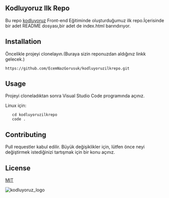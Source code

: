 ## Kodluyoruz Ilk Repo

Bu repo [kodluyoruz](https://www.kodluyoruz.org/) Front-end Eğitiminde oluşturduğumuz ilk repo.İçerisinde bir adet README dosyası,bir adet de index.html barındırıyor.

## Installation
Öncelikle projeyi clonelayın.(Buraya sizin reponuzdan aldığınız linkk gelecek.)
```
https://github.com/EcemNazGorusuk/kodluyoruzilkrepo.git
```
## Usage
Projeyi cloneladıktan sonra Visual Studio Code programında açınız.

Linux için:
```
   cd kodluyoruzilkrepo
   code .

```

## Contributing
Pull requestler kabul edilir. Büyük değişiklikler için, lütfen önce neyi değiştirmek istediğinizi tartışmak için bir konu açınız.

## License
 [MIT](https://choosealicense.com/licenses/mit/)

 ![kodluyoruz_logo](https://www.tpfund.org/wp-content/uploads/2019/07/logo-1.png)